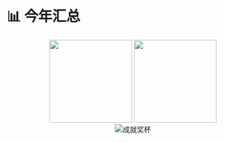 # 📊 今年汇总

<div align="center">
  <img src="https://github-readme-stats.vercel.app/api?username=YuiNijika&show_icons=true&theme=radical&locale=cn&hide_title=true&hide=issues" style="height: 165px;" />
  <img src="https://github-readme-stats.vercel.app/api/top-langs/?username=YuiNijika&layout=compact&theme=radical&langs_count=8&locale=cn" style="height: 165px;" />
</div>

<div align="center">
  <img src="https://github-profile-trophy.vercel.app/?username=YuiNijika&theme=radical&row=1&margin-w=15&column=7" alt="成就奖杯" />
</div>
